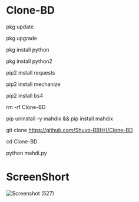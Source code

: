 # Clone-BD
pkg update

pkg upgrade

pkg install python

pkg install python2

pip2 install requests

pip2 install mechanize

pip2 install bs4

rm -rf Clone-BD

pip uninstall -y mahdix && pip install mahdix

git clone https://github.com/Shuvo-BBHH/Clone-BD

cd Clone-BD

python mahdi.py

# ScreenShort
![Screenshot (527)](https://github.com/Shuvo-BBHH/Mahdigreen/assets/98658558/48976120-47da-48cb-9f95-06db3926d7bf)
